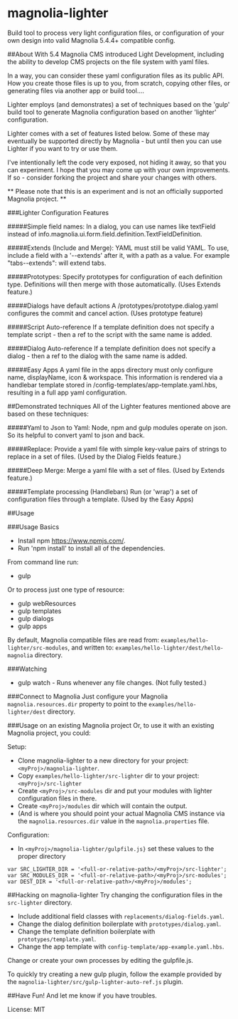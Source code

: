 # magnolia-lighter
Build tool to process very light configuration files, or configuration of your own design into valid Magnolia 5.4.4+ compatible config.

##About
With 5.4 Magnolia CMS introduced Light Development, including the ability
to develop CMS projects on the file system with yaml files.

In a way, you can consider these yaml configuration files as its public API.
How you create those files is up to you, from scratch, copying other files,
or generating files via another app or build tool....

Lighter employs (and demonstrates) a set of techniques based on the 'gulp'  
build tool to generate Magnolia configuration based on another 'lighter' configuration.

Lighter comes with a set of features listed below.
Some of these may eventually be supported directly by Magnolia -
but until then you can use Lighter if you want to try or use them.

I've intentionally left the code very exposed, not hiding it away, so that you
can experiment. I hope that you may come up with your own improvements. If so - consider forking the project and share your changes with others.

** Please note that this is an experiment and is not an officially supported Magnolia project. **

###Lighter Configuration Features

#####Simple field names:
In a dialog, you can use names like textField instead of info.magnolia.ui.form.field.definition.TextFieldDefinition.

#####Extends (Include and Merge):
YAML must still be valid YAML.
To use, include a field with a '--extends' after it, with a path as a value.
For example "tabs--extends":
will extend tabs.

#####Prototypes:
Specify prototypes for configuration of each definition type.
Definitions will then merge with those automatically.
(Uses Extends feature.)

#####Dialogs have default actions
A /prototypes/prototype.dialog.yaml configures the commit and cancel action.
(Uses prototype feature)

#####Script Auto-reference
If a template definition does not specify a template script - then a ref to the script with the same name is added.

#####Dialog Auto-reference
If a template definition does not specify a dialog - then a ref to the dialog with the same name is added.

#####Easy Apps
A yaml file in the apps directory must only configure name, displayName, icon & workspace.
This information is rendered via a handlebar template stored in  /config-templates/app-template.yaml.hbs, resulting in a full app yaml configuration.

##Demonstrated techniques
All of the Lighter features mentioned above are based on these techniques:

#####Yaml to Json to Yaml:
Node, npm and gulp modules operate on json. So its helpful to convert yaml to json and back.

#####Replace:
Provide a yaml file with simple key-value pairs of strings to replace in a set of files.
(Used by the Dialog Fields feature.)

#####Deep Merge:
Merge a yaml file with a set of files.
(Used by Extends feature.)

#####Template processing (Handlebars)
Run (or 'wrap') a set of configuration files through a template.
(Used by the Easy Apps)

##Usage

###Usage Basics
* Install npm https://www.npmjs.com/.
* Run 'npm install' to install all of the dependencies.

From command line run:
* gulp

Or to process just one type of resource:
* gulp webResources
* gulp templates
* gulp dialogs
* gulp apps

By default, Magnolia compatible files are read from: `examples/hello-lighter/src-modules`,
and written to: `examples/hello-lighter/dest/hello-magnolia` directory.

###Watching
* gulp watch - Runs whenever any file changes. (Not fully tested.)

###Connect to Magnolia
Just configure your Magnolia `magnolia.resources.dir` property to point to the `examples/hello-lighter/dest` directory.

###Usage on an existing Magnolia project
Or, to use it with an existing Magnolia project, you could:

Setup:
* Clone magnolia-lighter to a new directory for your project: `<myProj>/magnolia-lighter`.
* Copy `examples/hello-lighter/src-lighter` dir to your project: `<myProj>/src-lighter`
* Create `<myProj>/src-modules` dir and put your modules with lighter configuration files in there.
* Create `<myProj>/modules` dir which will contain the output.
 * (And is where you should point your actual Magnolia CMS instance via the `magnolia.resources.dir` value in the `magnolia.properties` file.

Configuration:
* In `<myProj>/magnolia-lighter/gulpfile.js}` set these values to the proper directory
```
var SRC_LIGHTER_DIR = '<full-or-relative-path>/<myProj>/src-lighter';
var SRC_MODULES_DIR = '<full-or-relative-path>/<myProj>/src-modules';
var DEST_DIR = '<full-or-relative-path>/<myProj>/modules';
```

##Hacking on magnolia-lighter
Try changing the configuration files in the `src-lighter` directory.
* Include additional field classes with `replacements/dialog-fields.yaml`.
* Change the dialog definition boilerplate with `prototypes/dialog.yaml`.
* Change the template definition boilerplate with `prototypes/template.yaml`.
* Change the app template with `config-template/app-example.yaml.hbs`.

Change or create your own processes by editing the gulpfile.js.

To quickly try creating a new gulp plugin, follow the example provided by the `magnolia-lighter/src/gulp-lighter-auto-ref.js` plugin.

##Have Fun!
And let me know if you have troubles.

License:
MIT
